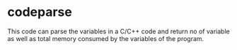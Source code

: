 codeparse
=========

This code can parse the variables in a C/C++ code and return no of variable as well as total memory consumed by the variables of the program.
